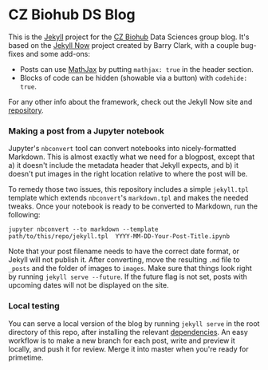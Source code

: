 # CZ Biohub DS Blog

This is the [Jekyll](https://github.com/jekyll/jekyll) project for the [CZ Biohub](https://www.czbiohub.org) Data Sciences group blog. It's based on the [Jekyll Now](http://www.jekyllnow.com/) project created by Barry Clark, with a couple bug-fixes and some add-ons:

- Posts can use [MathJax](https://www.mathjax.org/) by putting `mathjax: true` in the header section.
- Blocks of code can be hidden (showable via a button) with `codehide: true`.

For any other info about the framework, check out the Jekyll Now site and [repository](https://github.com/barryclark/jekyll-now).

### Making a post from a Jupyter notebook

Jupyter's `nbconvert` tool can convert notebooks into nicely-formatted Markdown. This is almost exactly what we need for a blogpost, except that a) it doesn't include the metadata header that Jekyll expects, and b) it doesn't put images in the right location relative to where the post will be.

To remedy those two issues, this repository includes a simple `jekyll.tpl` template which extends `nbconvert`'s `markdown.tpl` and makes the needed tweaks. Once your notebook is ready to be converted to Markdown, run the following:

```
jupyter nbconvert --to markdown --template path/to/this/repo/jekyll.tpl  YYYY-MM-DD-Your-Post-Title.ipynb
```

Note that your post filename needs to have the correct date format, or Jekyll will not publish it. After converting, move the resulting `.md` file to `_posts` and the folder of images to `images`. Make sure that things look right by running `jekyll serve --future`. If the future flag is not set, posts with upcoming dates will not be displayed on the site.

### Local testing

You can serve a local version of the blog by running `jekyll serve` in the root directory of this repo, after installing the relevant [dependencies](https://github.com/barryclark/jekyll-now#local-development). An easy workflow is to make a new branch for each post, write and preview it locally, and push it for review. Merge it into master when you're ready for primetime.
